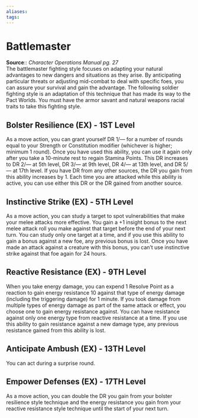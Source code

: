 ```yaml
---
aliases: 
tags: 
---
```


# Battlemaster

**Source**:: _Character Operations Manual pg. 27_  
The battlemaster fighting style focuses on adapting your natural advantages to new dangers and situations as they arise. By anticipating particular threats or adjusting mid-combat to deal with specific foes, you can assure your survival and gain the advantage. The following soldier fighting style is an adaptation of this technique that has made its way to the Pact Worlds. You must have the armor savant and natural weapons racial traits to take this fighting style.

## Bolster Resilience (EX) - 1ST Level

As a move action, you can grant yourself DR 1/— for a number of rounds equal to your Strength or Constitution modifier (whichever is higher; minimum 1 round). Once you have used this ability, you can use it again only after you take a 10-minute rest to regain Stamina Points. This DR increases to DR 2/— at 5th level, DR 3/— at 9th level, DR 4/— at 13th level, and DR 5/— at 17th level. If you have DR from any other sources, the DR you gain from this ability increases by 1. Each time you are attacked while this ability is active, you can use either this DR or the DR gained from another source.  

## Instinctive Strike (EX) - 5TH Level

As a move action, you can study a target to spot vulnerabilities that make your melee attacks more effective. You gain a +1 insight bonus to the next melee attack roll you make against that target before the end of your next turn. You can study only one target at a time, and if you use this ability to gain a bonus against a new foe, any previous bonus is lost. Once you have made an attack against a creature with this bonus, you can’t use instinctive strike against that foe again for 24 hours.  

## Reactive Resistance (EX) - 9TH Level

When you take energy damage, you can expend 1 Resolve Point as a reaction to gain energy resistance 10 against that type of energy damage (including the triggering damage) for 1 minute. If you took damage from multiple types of energy damage as part of the same attack or effect, you choose one to gain energy resistance against. You can have resistance against only one energy type from reactive resistance at a time. If you use this ability to gain resistance against a new damage type, any previous resistance gained from this ability is lost.  

## Anticipate Ambush (EX) - 13TH Level

You can act during a surprise round.  

## Empower Defenses (EX) - 17TH Level

As a move action, you can double the DR you gain from your bolster resilience style technique and the energy resistance you gain from your reactive resistance style technique until the start of your next turn.
